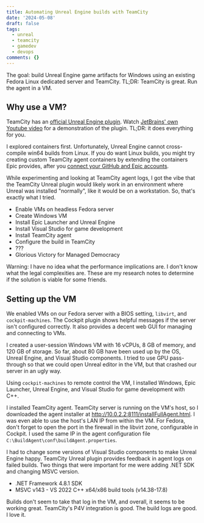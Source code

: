 ```yaml
---
title: Automating Unreal Engine builds with TeamCity
date: '2024-05-08'
draft: false
tags:
  - unreal
  - teamcity
  - gamedev
  - devops
comments: {}
---
```

The goal: build Unreal Engine game artifacts for Windows using an existing Fedora Linux dedicated server and TeamCity. TL;DR: TeamCity is great. Run the agent in a VM.

<!--more -->

## Why use a VM?

TeamCity has an [official Unreal Engine plugin](https://plugins.jetbrains.com/plugin/22679-unreal-engine-support). Watch [JetBrains' own Youtube video](https://www.youtube.com/watch?v=U8aYW3Clg7I) for a demonstration of the plugin. TL;DR: it does everything for you.

I explored containers first. Unfortunately, Unreal Engine cannot cross-compile win64 builds from Linux. If you do want Linux builds, you might try creating custom TeamCity agent containers by extending the containers Epic provides, after you [connect your GitHub and Epic accounts](https://www.unrealengine.com/en-US/ue-on-github).

While experimenting and looking at TeamCity agent logs, I got the vibe that the TeamCity Unreal plugin would likely work in an environment where Unreal was installed "normally", like it would be on a workstation. So, that's exactly what I tried.

- Enable VMs on headless Fedora server
- Create Windows VM
- Install Epic Launcher and Unreal Engine
- Install Visual Studio for game development
- Install TeamCity agent
- Configure the build in TeamCity
- ???
- Glorious Victory for Managed Democracy

Warning: I have no idea what the performance implications are. I don't know what the legal complexities are. These are my research notes to determine if the solution is viable for some friends.

## Setting up the VM

We enabled VMs on our Fedora server with a BIOS setting, `libvirt`, and `cockpit-machines`. The Cockpit plugin shows helpful messages if the server isn't configured correctly. It also provides a decent web GUI for managing and connecting to VMs.

I created a user-session Windows VM with 16 vCPUs, 8 GB of memory, and 120 GB of storage. So far, about 80 GB have been used up by the OS, Unreal Engine, and Visual Studio components. I tried to use GPU pass-through so that we could open Unreal editor in the VM, but that crashed our server in an ugly way.

Using `cockpit-machines` to remote control the VM, I installed Windows, Epic Launcher, Unreal Engine, and Visual Studio for game development with C++.

I installed TeamCity agent. TeamCity server is running on the VM's host, so I downloaded the agent installer at http://10.0.2.2:8111/installFullAgent.html. I was even able to use the host's LAN IP from within the VM. For Fedora, don't forget to open the port in the firewall in the libvirt zone, configurable in Cockpit. I used the same IP in the agent configuration file `C:\BuildAgent\conf\buildAgent.properties`.

I had to change some versions of Visual Studio components to make Unreal Engine happy. TeamCity Unreal plugin provides feedback in agent logs on failed builds. Two things that were important for me were adding .NET SDK and changing MSVC version.

- .NET Framework 4.8.1 SDK
- MSVC v143 - VS 2022 C++ x64/x86 build tools (v14.38-17.8)

Builds don't seem to take that log in the VM, and overall, it seems to be working great. TeamCity's P4V integration is good. The build logs are good. I love it.
